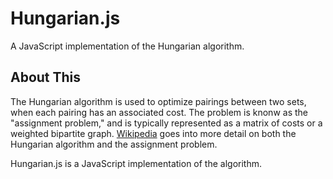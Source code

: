 Hungarian.js
============

A JavaScript implementation of the Hungarian algorithm.

About This
----------
The Hungarian algorithm is used to optimize pairings between two sets, when each pairing has an associated cost.  The problem is knonw as the "assignment problem," and is typically represented as a matrix of costs or a weighted bipartite graph.  [Wikipedia](http://en.wikipedia.org/wiki/Hungarian_algorithm) goes into more detail on both the Hungarian algorithm and the assignment problem.

Hungarian.js is a JavaScript implementation of the algorithm.
